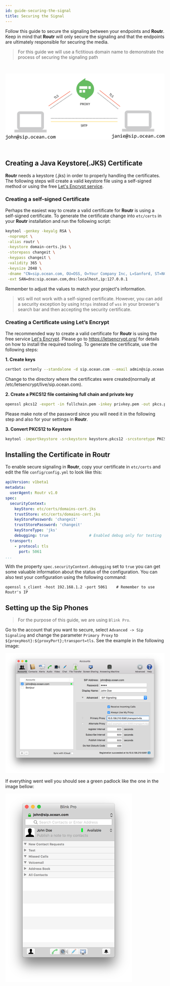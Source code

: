 ```yaml
---
id: guide-securing-the-signal
title: Securing the Signal
---
```


Follow this guide to secure the signaling between your endpoints and **Routr**. Keep in mind that **Routr** will only secure the signaling and that the endpoints are ultimately responsible for securing the media.

> For this guide we will use a fictitious domain name to demonstrate the process of securing the signaling path

<img src="../img/secure_signaling.png" width=600 vspace=30>

## Creating a Java Keystore(.JKS) Certificate

**Routr** needs a keystore (.jks) in order to properly handling the certificates. The following steps will create a valid keystore file using a self-signed method or using the free [Let's Encrypt service](https://letsencrypt.org/).

### Creating a self-signed Certificate

Perhaps the easiest way to create a valid certificate for **Routr** is using a self-signed certificate. To generate the certificate change into `etc/certs` in your **Routr** installation and run the following script:

```bash
keytool -genkey -keyalg RSA \
 -noprompt \
 -alias routr \
 -keystore domain-certs.jks \
 -storepass changeit \
 -keypass changeit \
 -validity 365 \
 -keysize 2048 \
 -dname "CN=sip.ocean.com, OU=OSS, O=Your Company Inc, L=Sanford, ST=NC, C=US" \
 -ext SAN=dns:sip.ocean.com,dns:localhost,ip:127.0.0.1
```

Remember to adjust the values to match your project's information.

> `WSS` will not work with a self-signed certificate. However, you can add a security exception by using `https` instead of `wss` in your browser's search bar and then accepting the security certificate.

### Creating a Certificate using Let’s Encrypt

The recommended way to create a valid certificate for **Routr** is using the free service [Let's Encrypt](https://letsencrypt.org). Please go to https://letsencrypt.org/ for details on how to install the required tooling. To generate the certificate, use the following steps:

**1. Create keys**

```bash
certbot certonly --standalone -d sip.ocean.com --email admin@sip.ocean.com
```

Change to the directory where the certificates were created(normally at /etc/letsencrypt/live/sip.ocean.com).

**2. Create a PKCS12 file containing full chain and private key**

```bash
openssl pkcs12 -export -in fullchain.pem -inkey privkey.pem -out pkcs.p12 -name domains-cert.jks
```

Please make note of the password since you will need it in the following step and also for your settings in **Routr**.

**3. Convert PKCS12 to Keystore**

```bash
keytool -importkeystore -srckeystore keystore.pkcs12 -srcstoretype PKCS12 -destkeystore domains-cert.jks
```

## Installing the Certificate in Routr

To enable secure signaling in **Routr**, copy your certificate in `etc/certs` and edit the file `config/config.yml` to look like this:

```yml
apiVersion: v1beta1
metadata:
  userAgent: Routr v1.0
spec:
  securityContext:
    keyStore: etc/certs/domains-cert.jks
    trustStore: etc/certs/domains-cert.jks
    keyStorePassword: 'changeit'
    trustStorePassword: 'changeit'
    keyStoreType: 'jks'
    debugging: true                  # Enabled debug only for testing
  transport:
    - protocol: tls
      port: 5061
...
```

With the property `spec.securityContext.debugging` set to `true` you can get some valuable information about the status of the configuration. You can also test your configuration using the following command:

```
openssl s_client -host 192.168.1.2 -port 5061    # Remember to use Routr's IP
```

## Setting up the Sip Phones

> For the purpose of this guide, we are using `Blink Pro`.

Go to the account that you want to secure, select `Advanced -> Sip Signaling` and change the parameter `Primary Proxy` to `${proxyHost}:${proxyPort};transport=tls`. See the example in the following image:

<img src="../img/blinkpro_tls_config.png" width=600>

If everything went well you should see a green padlock like the one in the image bellow:

<img src="../img/blinkpro_tls_secured.png" width=400>
